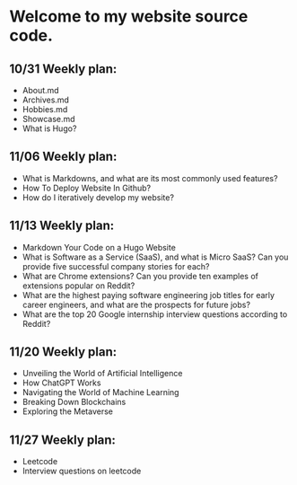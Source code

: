 # Welcome to my website source code.

## 10/31 Weekly plan:
- About.md
- Archives.md
- Hobbies.md
- Showcase.md
- What is Hugo?

## 11/06 Weekly plan:
-  What is Markdowns, and what are its most commonly used features?
-  How To Deploy Website In Github?
-  How do I iteratively develop my website?

## 11/13 Weekly plan: 
- Markdown Your Code on a Hugo Website
- What is Software as a Service (SaaS), and what is Micro SaaS? Can you provide five successful company stories for each?
- What are Chrome extensions? Can you provide ten examples of extensions popular on Reddit?
- What are the highest paying software engineering job titles for early career engineers, and what are the prospects for future jobs?
- What are the top 20 Google internship interview questions according to Reddit?

## 11/20 Weekly plan:
- Unveiling the World of Artificial Intelligence
- How ChatGPT Works
- Navigating the World of Machine Learning
- Breaking Down Blockchains
- Exploring the Metaverse

## 11/27 Weekly plan:
- Leetcode
- Interview questions on leetcode
  
